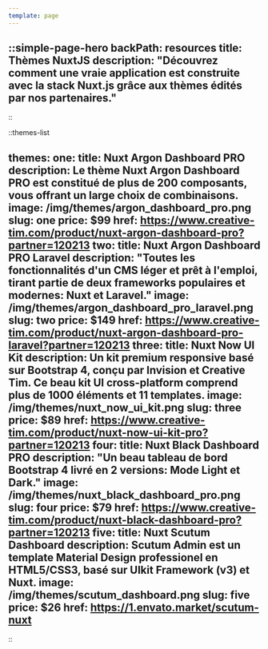 ```yaml
---
template: page
---
```

::simple-page-hero
backPath: resources
title: Thèmes NuxtJS
description: "Découvrez comment une vraie application est construite avec la stack Nuxt.js grâce aux thèmes édités par nos partenaires."
---
::

::themes-list

themes:
  one:
    title: Nuxt Argon Dashboard PRO
    description: Le thème Nuxt Argon Dashboard PRO est constitué de plus de 200 composants, vous offrant un large choix de combinaisons.
    image: /img/themes/argon_dashboard_pro.png
    slug: one
    price: $99
    href: https://www.creative-tim.com/product/nuxt-argon-dashboard-pro?partner=120213
  two:
    title: Nuxt Argon Dashboard PRO Laravel
    description: "Toutes les fonctionnalités d'un CMS léger et prêt à l'emploi, tirant partie de deux frameworks populaires et modernes: Nuxt et Laravel."
    image: /img/themes/argon_dashboard_pro_laravel.png
    slug: two
    price: $149
    href: https://www.creative-tim.com/product/nuxt-argon-dashboard-pro-laravel?partner=120213
  three:
    title: Nuxt Now UI Kit
    description: Un kit premium responsive basé sur Bootstrap 4, conçu par Invision et Creative Tim. Ce beau kit UI cross-platform comprend plus de 1000 éléments et 11 templates.
    image: /img/themes/nuxt_now_ui_kit.png
    slug: three
    price: $89
    href: https://www.creative-tim.com/product/nuxt-now-ui-kit-pro?partner=120213
  four:
    title: Nuxt Black Dashboard PRO
    description: "Un beau tableau de bord Bootstrap 4 livré en 2 versions: Mode Light et Dark."
    image: /img/themes/nuxt_black_dashboard_pro.png
    slug: four
    price: $79
    href: https://www.creative-tim.com/product/nuxt-black-dashboard-pro?partner=120213
  five:
    title: Nuxt Scutum Dashboard
    description: Scutum Admin est un template Material Design professionel en HTML5/CSS3, basé sur UIkit Framework (v3) et Nuxt.
    image: /img/themes/scutum_dashboard.png
    slug: five
    price: $26
    href: https://1.envato.market/scutum-nuxt
---
::

